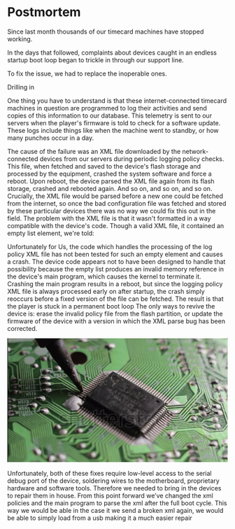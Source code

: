 # Postmortem
Since last month thousands of our timecard machines have stopped working. 

In the days that followed, complaints about devices caught in an endless startup boot loop began to trickle in through our support line.

To fix the issue, we had to replace the inoperable ones.

Drilling in

One thing you have to understand is that these internet-connected timecard machines in question are programmed to log their activities and send copies of this information to our database. This telemetry is sent to our servers when the player's firmware is told to check for a software update. These logs include things like when the machine went to standby, or how many punches occur in a day. 

The cause of the failure was an XML file downloaded by the network-connected devices from our servers during periodic logging policy checks.
This file, when fetched and saved to the device's flash storage and processed by the equipment, crashed the system software and force a reboot. Upon reboot, the device parsed the XML file again from its flash storage, crashed and rebooted again. And so on, and so on, and so on. Crucially, the XML file would be parsed before a new one could be fetched from the internet, so once the bad configuration file was fetched and stored by these particular devices there was no way we could fix this out in the field.
The problem with the XML file is that it wasn't formatted in a way compatible with the device's code. Though a valid XML file, it contained an empty list element, we're told:
<?xml version="1.0"?> <Policy>

<period val="2023-02-21T17:00:01"/> <server type="operating"/>
<list/>

</Policy>
Unfortunately for Us, the code which handles the processing of the log policy XML file has not been tested for such an empty <list/> element and causes a crash. The device code appears not to have been designed to handle that possibility because the empty list produces an invalid memory reference in the device's main program, which causes the kernel to terminate it.
Crashing the main program results in a reboot, but since the logging policy XML file is always processed early on after startup, the crash simply reoccurs before a fixed version of the file can be fetched. The result is that the player is stuck in a permanent boot loop
The only ways to revive the device is: erase the invalid policy file from the flash partition, or update the firmware of the device with a version in which the XML parse bug has been corrected. 

![Soldering image](./Soldering.png)

Unfortunately, both of these fixes require low-level access to the serial debug port of the device, soldering wires to the motherboard, proprietary hardware and software tools. Therefore we needed to bring in the devices to repair them in house.
From this point forward we’ve changed the xml policies and the main program to parse the xml after the full boot cycle. This way we would be able in the case it we send a broken xml again, we would be able to simply load from a usb making it a much easier repair
